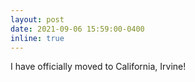 ```yaml
---
layout: post
date: 2021-09-06 15:59:00-0400
inline: true
---
```


I have officially moved to California, Irvine!